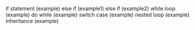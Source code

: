 if statement (example)
else if (example1)
else if (example2)
while loop (example)
do while (example)
switch case (example)
nested loop (example)
inheritance (example)

